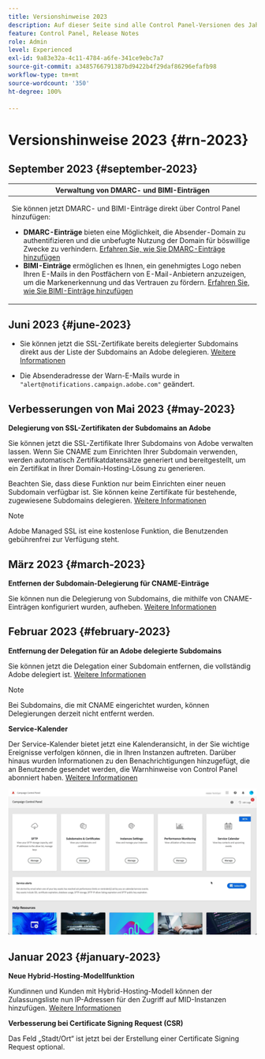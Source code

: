```yaml
---
title: Versionshinweise 2023
description: Auf dieser Seite sind alle Control Panel-Versionen des Jahres 2023 aufgelistet.
feature: Control Panel, Release Notes
role: Admin
level: Experienced
exl-id: 9a83e32a-4c11-4784-a6fe-341ce9ebc7a7
source-git-commit: a3485766791387bd9422b4f29daf86296efafb98
workflow-type: tm+mt
source-wordcount: '350'
ht-degree: 100%

---
```


# Versionshinweise 2023 {#rn-2023}

## September 2023 {#september-2023}

<table>
<thead>
<tr>
<th><strong>Verwaltung von DMARC- und BIMI-Einträgen</strong><br/></th>
</tr>
</thead>
<tbody>
<tr>
<td>
<p><p>Sie können jetzt DMARC- und BIMI-Einträge direkt über Control Panel hinzufügen:

<ul><li><strong>DMARC-Einträge</strong> bieten eine Möglichkeit, die Absender-Domain zu authentifizieren und die unbefugte Nutzung der Domain für böswillige Zwecke zu verhindern. <a href="../subdomains-certificates/using/dmarc.md">Erfahren Sie, wie Sie DMARC-Einträge hinzufügen</a></li>
<li><strong>BIMI-Einträge</strong> ermöglichen es Ihnen, ein genehmigtes Logo neben Ihren E-Mails in den Postfächern von E-Mail-Anbietern anzuzeigen, um die Markenerkennung und das Vertrauen zu fördern. <a href="../subdomains-certificates/using/bimi.md">Erfahren Sie, wie Sie BIMI-Einträge hinzufügen</a></li></ul>
</td>
</tr>
</tbody>
</table>

## Juni 2023 {#june-2023}

* Sie können jetzt die SSL-Zertifikate bereits delegierter Subdomains direkt aus der Liste der Subdomains an Adobe delegieren. [Weitere Informationen](../subdomains-certificates/using/delegate-ssl.md)

* Die Absenderadresse der Warn-E-Mails wurde in `"alert@notifications.campaign.adobe.com"` geändert.

## Verbesserungen von Mai 2023 {#may-2023}

**Delegierung von SSL-Zertifikaten der Subdomains an Adobe**

Sie können jetzt die SSL-Zertifikate Ihrer Subdomains von Adobe verwalten lassen. Wenn Sie CNAME zum Einrichten Ihrer Subdomain verwenden, werden automatisch Zertifikatdatensätze generiert und bereitgestellt, um ein Zertifikat in Ihrer Domain-Hosting-Lösung zu generieren.

Beachten Sie, dass diese Funktion nur beim Einrichten einer neuen Subdomain verfügbar ist. Sie können keine Zertifikate für bestehende, zugewiesene Subdomains delegieren. [Weitere Informationen](../subdomains-certificates/using/setting-up-new-subdomain.md)

>[!NOTE]
>
>Adobe Managed SSL ist eine kostenlose Funktion, die Benutzenden gebührenfrei zur Verfügung steht.

## März 2023 {#march-2023}

**Entfernen der Subdomain-Delegierung für CNAME-Einträge**

Sie können nun die Delegierung von Subdomains, die mithilfe von CNAME-Einträgen konfiguriert wurden, aufheben. [Weitere Informationen](../subdomains-certificates/using/remove-delegated-subdomains.md)

## Februar 2023 {#february-2023}

**Entfernung der Delegation für an Adobe delegierte Subdomains**

Sie können jetzt die Delegation einer Subdomain entfernen, die vollständig Adobe delegiert ist. [Weitere Informationen](../subdomains-certificates/using/remove-delegated-subdomains.md)

>[!NOTE]
>
>Bei Subdomains, die mit CNAME eingerichtet wurden, können Delegierungen derzeit nicht entfernt werden.

**Service-Kalender**

Der Service-Kalender bietet jetzt eine Kalenderansicht, in der Sie wichtige Ereignisse verfolgen können, die in Ihren Instanzen auftreten. Darüber hinaus wurden Informationen zu den Benachrichtigungen hinzugefügt, die an Benutzende gesendet werden, die Warnhinweise von Control Panel abonniert haben. [Weitere Informationen](../service-events/service-events.md)

![](assets/do-not-localize/gif-calendar.gif)

## Januar 2023 {#january-2023}

**Neue Hybrid-Hosting-Modellfunktion**

Kundinnen und Kunden mit Hybrid-Hosting-Modell können der Zulassungsliste nun IP-Adressen für den Zugriff auf MID-Instanzen hinzufügen. [Weitere Informationen](../instances-settings/using/ip-allow-listing-instance-access.md)

**Verbesserung bei Certificate Signing Request (CSR)**

Das Feld „Stadt/Ort“ ist jetzt bei der Erstellung einer Certificate Signing Request optional.
